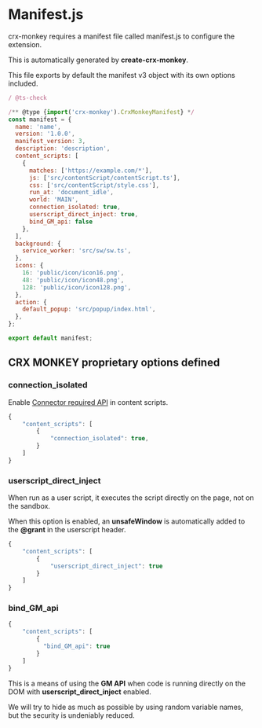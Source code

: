 # Manifest.js

crx-monkey requires a manifest file called manifest.js to configure the extension.

This is automatically generated by **create-crx-monkey**.

This file exports by default the manifest v3 object with its own options included.

```js title="manifest.js"
/ @ts-check

/** @type {import('crx-monkey').CrxMonkeyManifest} */
const manifest = {
  name: 'name',
  version: '1.0.0',
  manifest_version: 3,
  description: 'description',
  content_scripts: [
    {
      matches: ['https://example.com/*'],
      js: ['src/contentScript/contentScript.ts'],
      css: ['src/contentScript/style.css'],
      run_at: 'document_idle',
      world: 'MAIN',
      connection_isolated: true,
      userscript_direct_inject: true,
      bind_GM_api: false
    },
  ],
  background: {
    service_worker: 'src/sw/sw.ts',
  },
  icons: {
    16: 'public/icon/icon16.png',
    48: 'public/icon/icon48.png',
    128: 'public/icon/icon128.png',
  },
  action: {
    default_popup: 'src/popup/index.html',
  },
};

export default manifest;
```

## CRX MONKEY proprietary options defined

### connection_isolated

Enable [Connector required API](http://localhost:3000/docs/API/introduction#connector-required-api) in content scripts.

```js
{
    "content_scripts": [
        {
            "connection_isolated": true,
        }
    ]
}
```

### userscript_direct_inject

When run as a user script, it executes the script directly on the page, not on the sandbox.

When this option is enabled, an **unsafeWindow** is automatically added to the **@grant** in the userscript header.

```js
{
    "content_scripts": [
        {
            "userscript_direct_inject": true
        }
    ]
}
```

### bind_GM_api

```js
{
    "content_scripts": [
        {
          "bind_GM_api": true
        }
    ]
}
```

This is a means of using the **GM API** when code is running directly on the DOM with **userscript_direct_inject** enabled.

We will try to hide as much as possible by using random variable names, but the security is undeniably reduced.
